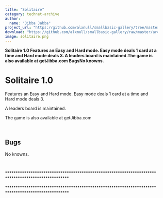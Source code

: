 ```yaml
---
title: "Solitaire"
category: technet-archive
author:
  name: "Jibba Jabba"
project_url: "https://github.com/alxnull/smallbasic-gallery/tree/master/archive/Solitaire"
download: "https://github.com/alxnull/smallbasic-gallery/raw/master/archive/Solitaire/Solitaire.zip"
image: solitaire.png
---
```


<b>Solitaire 1.0 Features an Easy and Hard mode. Easy mode deals 1 card at a time and Hard mode deals 3. A leaders board is maintained.The game is also available at getJibba.com BugsNo knowns.</b>

<DIV id=longDesc>
<H1>Solitaire 1.0</H1>
<P>Features an Easy and Hard mode. Easy mode deals 1 card at a time and Hard mode deals 3.</P>
<P>A leaders board is maintained.</P>
<P>The game is also available at getJibba.com</P>
<P>
<P>&nbsp;</P>
<H2>Bugs</H2>
<P>No knowns.</P>
<P>&nbsp;</P>
<P>*****************************************************************************************************</P>
<P>*****************************************************************************************************</P></DIV>
